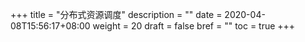 +++
title = "分布式资源调度"
description = ""
date = 2020-04-08T15:56:17+08:00
weight = 20
draft = false
bref = ""
toc = true
+++
